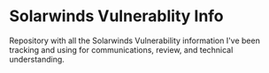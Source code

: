 # Solarwinds Vulnerablity Info
Repository with all the Solarwinds Vulnerability information I've been tracking and using for communications, review, and technical understanding.
